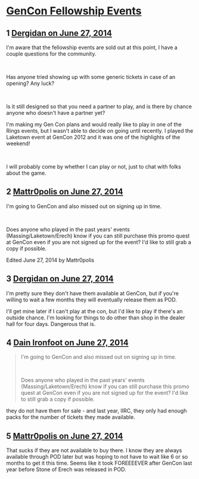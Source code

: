 # [GenCon Fellowship Events](https://community.fantasyflightgames.com/topic/109534-gencon-fellowship-events/)

## 1 [Dergidan on June 27, 2014](https://community.fantasyflightgames.com/topic/109534-gencon-fellowship-events/?do=findComment&comment=1135352)

I'm aware that the fellowship events are sold out at this point, I have a couple questions for the community.

 

Has anyone tried showing up with some generic tickets in case of an opening? Any luck?

 

Is it still designed so that you need a partner to play, and is there by chance anyone who doesn't have a partner yet?

I'm making my Gen Con plans and would really like to play in one of the Rings events, but I wasn't able to decide on going until recently. I played the Laketown event at GenCon 2012 and it was one of the highlights of the weekend!

 

I will probably come by whether I can play or not, just to chat with folks about the game.

## 2 [Mattr0polis on June 27, 2014](https://community.fantasyflightgames.com/topic/109534-gencon-fellowship-events/?do=findComment&comment=1135378)

I'm going to GenCon and also missed out on signing up in time.

 

Does anyone who played in the past years' events (Massing/Laketown/Erech) know if you can still purchase this promo quest at GenCon even if you are not signed up for the event? I'd like to still grab a copy if possible.

Edited June 27, 2014 by Mattr0polis

## 3 [Dergidan on June 27, 2014](https://community.fantasyflightgames.com/topic/109534-gencon-fellowship-events/?do=findComment&comment=1135408)

I'm pretty sure they don't have them available at GenCon, but if you're willing to wait a few months they will eventually release them as POD.

I'll get mine later if I can't play at the con, but I'd like to play if there's an outside chance. I'm looking for things to do other than shop in the dealer hall for four days. Dangerous that is.

## 4 [Dain Ironfoot on June 27, 2014](https://community.fantasyflightgames.com/topic/109534-gencon-fellowship-events/?do=findComment&comment=1135412)

> I'm going to GenCon and also missed out on signing up in time.
> 
>  
> 
> Does anyone who played in the past years' events (Massing/Laketown/Erech) know if you can still purchase this promo quest at GenCon even if you are not signed up for the event? I'd like to still grab a copy if possible.

they do not have them for sale - and last year, IIRC, they only had enough packs for the number of tickets they made available.

## 5 [Mattr0polis on June 27, 2014](https://community.fantasyflightgames.com/topic/109534-gencon-fellowship-events/?do=findComment&comment=1135426)

That sucks if they are not available to buy there. I know they are always available through POD later but was hoping to not have to wait like 6 or so months to get it this time. Seems like it took FOREEEEVER after GenCon last year before Stone of Erech was released in POD.

